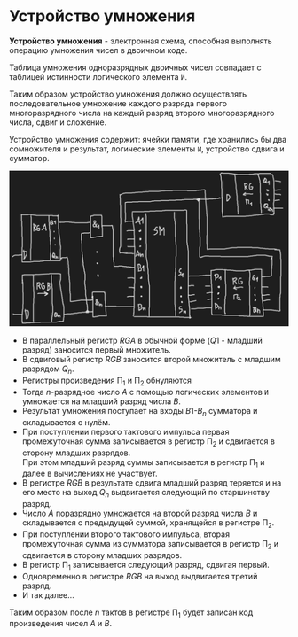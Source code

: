 # Устройство умножения

**Устройство умножения** - электронная схема, способная выполнять операцию умножения чисел в двоичном коде.

Таблица умножения одноразрядных двоичных чисел совпадает с таблицей истинности логического элемента `И`.

Таким образом устройство умножения должно осуществлять последовательное умножение каждого разряда первого многоразрядного числа на каждый разряд второго многоразрядного числа, сдвиг и сложение.

Устройство умножения содержит: ячейки памяти, где хранились бы два сомножителя и результат, логические элементы `И`, устройство сдвига и сумматор.

![Pasted image 20240315094035.png](../../Pasted%20image%2020240315094035.png#)

- В параллельный регистр $RG A$ в обычной форме ($Q1$ - младший разряд) заносится первый множитель.
- В сдвиговый регистр $RG B$ заносится второй множитель с младшим разрядом $Q_n$.
- Регистры произведения $\text{П}_1$ и $\text{П}_2$ обнуляются
- Тогда $n$-разрядное число $A$ с помощью логических элементов `И` умножается на младший разряд числа $B$.
- Результат умножения поступает на входы $B1$-$B_n$ сумматора и складывается с нулём.
- При поступлении первого тактового импульса первая промежуточная сумма записывается в регистр $\text{П}_2$ и сдвигается в сторону младших разрядов.  
  При этом младший разряд суммы записывается в регистр $\text{П}_1$ и далее в вычислениях не участвует.
- В регистре $RG B$ в результате сдвига младший разряд теряется и на его место на выход $Q_n$ выдвигается следующий по старшинству разряд.
- Число $A$ поразрядно умножается на второй разряд числа $B$ и складывается с предыдущей суммой, хранящейся в регистре $\text{П}_2$.
- При поступлении второго тактового импульса, вторая промежуточная сумма из сумматора записывается в регистр $\text{П}_2$ и сдвигается в сторону младших разрядов.
- В регистр $\text{П}_1$ записывается следующий разряд, сдвигая первый.
- Одновременно в регистре $RG B$ на выход выдвигается третий разряд.
- И так далее...

Таким образом после $n$ тактов в регистре $\text{П}_1$ будет записан код произведения чисел $A$ и $B$.

